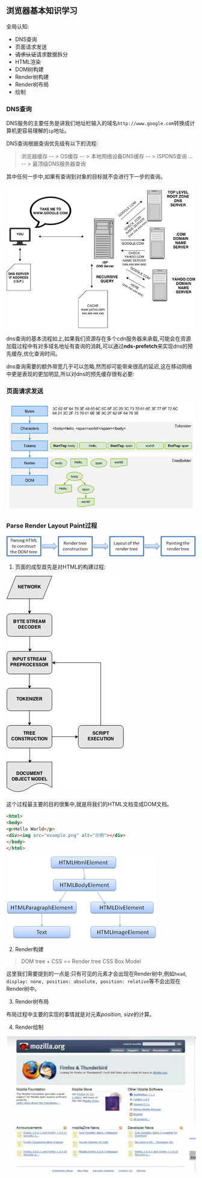 ## 浏览器基本知识学习

全局认知:

- DNS查询
- 页面请求发送
- ~~请求认证~~请求数据拆分
- HTML渲染
- DOM树构建
- Render树构建
- Render树布局
- 绘制

### DNS查询

DNS服务的主要任务是讲我们地址栏输入的域名`http://www.google.com`转换成计算机更容易理解的`ip`地址。

DNS查询根据查询优先级有以下的流程:

> 浏览器缓存 -- > OS缓存 -- > 本地网络设备DNS缓存 -- > ISPDNS查询 ... -- > 最顶级DNS服务器查询

其中任何一步中,如果有查询到对象的目标就不会进行下一步的查询。

![dns查询流程](./dnslookup.png)

dns查询的基本流程如上,如果我们资源存在多个cdn服务器来承载,可能会在资源加载过程中有对多域名地址有查询的消耗,可以通过**nds-prefetch**来实现dns的预先缓存,优化查询时间。


dns查询需要的额外带宽几乎可以忽略,然而却可能带来很高的延迟,这在移动网络中更是表现的更加明显,所以对dns的预先缓存很有必要:

> <meta http-equiv="x-dns-prefetch-control" content="off" >

> <link rel="dns-prefetch" href="http://www.google.com" >

> <link rel="dns-prefetch" href="//www.google.com" >

### 页面请求发送

![页面请求发送](./request-of-page.png)


### Parse Render Layout Paint过程

![页面成型主要流程](./prlp.png)

1. 页面的成型首先是对HTML的构建过程:

![HTML构建细节](./html-parsing.png)

这个过程最主要的目的很集中,就是将我们的HTML文档变成DOM文档。

```html
<html>
<body>
<p>Hello World</p>
<div><img src="example.png" alt="示例"></div>
</body>
</html>
```

![DOM树](./html2DOM.png)


2. Render构建

> DOM tree + CSS == Render tree
> CSS Box Model

这里我们需要提到的一点是:只有可见的元素才会出现在Render树中,例如`head`, `display: none, position: absolute, position: relative`等不会出现在Render树中。


3. Render树布局

布局过程中主要的实现的事情就是对元素*position, size*的计算。

4. Render绘制

[![Render绘制过程](./layout-parsing.png)](./render-layout.mp4)










